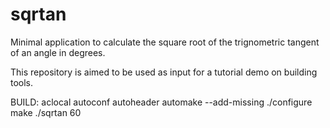 # sqrtan
Minimal application to calculate the square root of the trignometric tangent of an angle in degrees.

This repository is aimed to be used as input for a tutorial demo on building tools.

BUILD:
aclocal
autoconf
autoheader
automake --add-missing
./configure
make
./sqrtan 60

